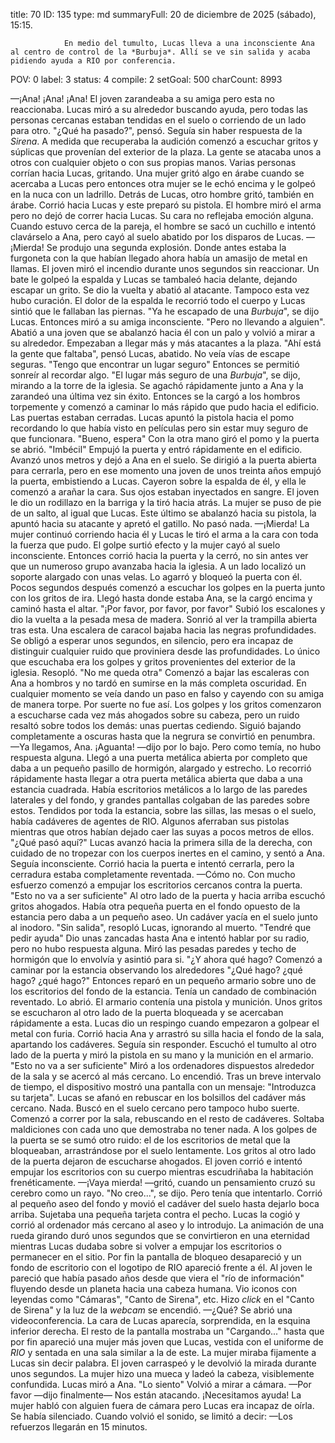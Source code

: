 title:          70
ID:             135
type:           md
summaryFull:    20 de diciembre de 2025 (sábado), 15:15.
                
                En medio del tumulto, Lucas lleva a una inconsciente Ana al centro de control de la *Burbuja*. Allí se ve sin salida y acaba pidiendo ayuda a RIO por conferencia.
POV:            0
label:          3
status:         4
compile:        2
setGoal:        500
charCount:      8993


—¡Ana! ¡Ana! ¡Ana!
El joven zarandeaba a su amiga pero esta no reaccionaba. Lucas miró a su alrededor buscando ayuda, pero todas las personas cercanas estaban tendidas en el suelo o corriendo de un lado para otro.
"¿Qué ha pasado?", pensó.
Seguía sin haber respuesta de la *Sirena*.
A medida que recuperaba la audición comenzó a escuchar gritos y súplicas que provenían del exterior de la plaza. La gente se atacaba unos a otros con cualquier objeto o con sus propias manos.
Varias personas corrían hacia Lucas, gritando.
Una mujer gritó algo en árabe cuando se acercaba a Lucas pero entonces otra mujer se le echó encima y le golpeó en la nuca con un ladrillo.
Detrás de Lucas, otro hombre gritó, también en árabe. Corrió hacia Lucas y este preparó su pistola. El hombre miró el arma pero no dejó de correr hacia Lucas. Su cara no reflejaba emoción alguna.
Cuando estuvo cerca de la pareja, el hombre se sacó un cuchillo e intentó clavárselo a Ana, pero cayó al suelo abatido por los disparos de Lucas.
—¡Mierda!
Se produjo una segunda explosión. Donde antes estaba la furgoneta con la que habían llegado ahora había un amasijo de metal en llamas.
El joven miró el incendio durante unos segundos sin reaccionar. Un bate le golpeó la espalda y Lucas se tambaleó hacia delante, dejando escapar un grito.
Se dio la vuelta y abatió al atacante.
Tampoco esta vez hubo curación. El dolor de la espalda le recorrió todo el cuerpo y Lucas sintió que le fallaban las piernas.
"Ya he escapado de una *Burbuja*", se dijo Lucas. Entonces miró a su amiga inconsciente.
"Pero no llevando a alguien".
Abatió a una joven que se abalanzó hacia él con un palo y volvió a mirar a su alrededor.
Empezaban a llegar más y más atacantes a la plaza.
"Ahí está la gente que faltaba", pensó Lucas, abatido.
No veía vías de escape seguras.
"Tengo que encontrar un lugar seguro"
Entonces se permitió sonreír al recordar algo.
"El lugar más seguro de una *Burbuja*", se dijo, mirando a la torre de la iglesia.
Se agachó rápidamente junto a Ana y la zarandeó una última vez sin éxito. Entonces se la cargó a los hombros torpemente y comenzó a caminar lo más rápido que pudo hacia el edificio.
Las puertas estaban cerradas. Lucas apuntó la pistola hacia el pomo recordando lo que había visto en películas pero sin estar muy seguro de que funcionara.
"Bueno, espera"
Con la otra mano giró el pomo y la puerta se abrió.
"Imbécil"
Empujó la puerta y entró rápidamente en el edificio.
Avanzó unos metros y dejó a Ana en el suelo. Se dirigió a la puerta abierta para cerrarla, pero en ese momento una joven de unos treinta años empujó la puerta, embistiendo a Lucas.
Cayeron sobre la espalda de él, y ella le comenzó a arañar la cara. Sus ojos estaban inyectados en sangre.
El joven le dio un rodillazo en la barriga y la tiró hacia atrás. La mujer se puso de pie de un salto, al igual que Lucas. Este último se abalanzó hacia su pistola, la apuntó hacia su atacante y apretó el gatillo.
No pasó nada.
—¡Mierda!
La mujer continuó corriendo hacia él y Lucas le tiró el arma a la cara con toda la fuerza que pudo. El golpe surtió efecto y la mujer cayó al suelo inconsciente.
Entonces corrió hacia la puerta y la cerró, no sin antes ver que un numeroso grupo avanzaba hacia la iglesia.
A un lado localizó un soporte alargado con unas velas. Lo agarró y bloqueó la puerta con él. Pocos segundos después comenzó a escuchar los golpes en la puerta junto con los gritos de ira.
Llegó hasta donde estaba Ana, se la cargó encima y caminó hasta el altar.
"¡Por favor, por favor, por favor"
Subió los escalones y dio la vuelta a la pesada mesa de madera. Sonrió al ver la trampilla abierta tras esta.
Una escalera de caracol bajaba hacia las negras profundidades. Se obligó a esperar unos segundos, en silencio, pero era incapaz de distinguir cualquier ruido que proviniera desde las profundidades. Lo único que escuchaba era los golpes y gritos provenientes del exterior de la iglesia.
Resopló.
"No me queda otra"
Comenzó a bajar las escaleras con Ana a hombros y no tardó en sumirse en la más completa oscuridad.
En cualquier momento se veía dando un paso en falso y cayendo con su amiga de manera torpe. Por suerte no fue así.
Los golpes y los gritos comenzaron a escucharse cada vez más ahogados sobre su cabeza, pero un ruido resaltó sobre todos los demás: unas puertas cediendo.
Siguió bajando completamente a oscuras hasta que la negrura se convirtió en penumbra.
—Ya llegamos, Ana. ¡Aguanta! —dijo por lo bajo.
Pero como temía, no hubo respuesta alguna.
Llegó a una puerta metálica abierta por completo que daba a un pequeño pasillo de hormigón, alargado y estrecho. Lo recorrió rápidamente hasta llegar a otra puerta metálica abierta que daba a una estancia cuadrada. Había escritorios metálicos a lo largo de las paredes laterales y del fondo, y grandes pantallas colgaban de las paredes sobre estos.
Tendidos por toda la estancia, sobre las sillas, las mesas o el suelo, había cadáveres de agentes de RIO. Algunos aferraban sus pistolas mientras que otros habían dejado caer las suyas a pocos metros de ellos.
"¿Qué pasó aquí?"
Lucas avanzó hacia la primera silla de la derecha, con cuidado de no tropezar con los cuerpos inertes en el camino, y sentó a Ana.
Seguía inconsciente.
Corrió hacia la puerta e intentó cerrarla, pero la cerradura estaba completamente reventada.
—Cómo no.
Con mucho esfuerzo comenzó a empujar los escritorios cercanos contra la puerta.
"Esto no va a ser suficiente"
Al otro lado de la puerta y hacia arriba escuchó gritos ahogados.
Había otra pequeña puerta en el fondo opuesto de la estancia pero daba a un pequeño aseo. Un cadáver yacía en el suelo junto al inodoro.
"Sin salida", resopló Lucas, ignorando al muerto.
"Tendré que pedir ayuda"
Dio unas zancadas hasta Ana e intentó hablar por su radio, pero no hubo respuesta alguna.
Miró las pesadas paredes y techo de hormigón que lo envolvía y asintió para si.
"¿Y ahora qué hago?
Comenzó a caminar por la estancia observando los alrededores
"¿Qué hago? ¿qué hago? ¿qué hago?"
Entonces reparó en un pequeño armario sobre uno de los escritorios del fondo de la estancia. Tenía un candado de combinación reventado.
Lo abrió. El armario contenía una pistola y munición.
Unos gritos se escucharon al otro lado de la puerta bloqueada y se acercaban rápidamente a esta. Lucas dio un respingo cuando empezaron a golpear el metal con furia.
Corrió hacia Ana y arrastró su silla hacia el fondo de la sala, apartando los cadáveres.
Seguía sin responder.
Escuchó el tumulto al otro lado de la puerta y miró la pistola en su mano y la munición en el armario.
"Esto no va a ser suficiente"
Miró a los ordenadores dispuestos alrededor de la sala y se acercó al más cercano. Lo encendió.
Tras un breve intervalo de tiempo, el dispositivo mostró una pantalla con un mensaje:
"Introduzca su tarjeta".
Lucas se afanó en rebuscar en los bolsillos del cadáver más cercano. Nada. Buscó en el suelo cercano pero tampoco hubo suerte.
Comenzó a correr por la sala, rebuscando en el resto de cadáveres. Soltaba maldiciones con cada uno que demostraba no tener nada.
A los golpes de la puerta se se sumó otro ruido: el de los escritorios de metal que la bloqueaban, arrastrándose por el suelo lentamente. Los gritos al otro lado de la puerta dejaron de escucharse ahogados.
El joven corrió e intentó empujar los escritorios con su cuerpo mientras escudriñaba la habitación frenéticamente.
—¡Vaya mierda! —gritó, cuando un pensamiento cruzó su cerebro como un rayo.
"No creo...", se dijo.
Pero tenía que intentarlo.
Corrió al pequeño aseo del fondo y movió el cadáver del suelo hasta dejarlo boca arriba. Sujetaba una pequeña tarjeta contra el pecho.
Lucas la cogió y corrió al ordenador más cercano al aseo y lo introdujo. La animación de una rueda girando duró unos segundos que se convirtieron en una eternidad mientras Lucas dudaba sobre si volver a empujar los escritorios o permanecer en el sitio.
Por fin la pantalla de bloqueo desapareció y un fondo de escritorio con el logotipo de RIO apareció frente a él. Al joven le pareció que había pasado años desde que viera el  "río de información" fluyendo desde un planeta hacia una cabeza humana.
Vio iconos con leyendas como "Cámaras", "Canto de Sirena", etc.
Hizo *click* en el "Canto de Sirena" y la luz de la *webcam* se encendió.
—¿Qué?
Se abrió una videoconferencia. La cara de Lucas aparecía, sorprendida, en la esquina inferior derecha. El resto de la pantalla mostraba un "Cargando..." hasta que por fin apareció una mujer más joven que Lucas, vestida con el uniforme de *RIO* y sentada en una sala similar a la de este.
La mujer miraba fijamente a Lucas sin decir palabra.
El joven carraspeó y le devolvió la mirada durante unos segundos.
La mujer hizo una mueca y ladeó la cabeza, visiblemente confundida.
Lucas miró a Ana.
"Lo siento"
Volvió a mirar a cámara.
—Por favor —dijo finalmente— Nos están atacando. ¡Necesitamos ayuda!
La mujer habló con alguien fuera de cámara pero Lucas era incapaz de oírla. Se había silenciado.
Cuando volvió el sonido, se limitó a decir:
—Los refuerzos llegarán en 15 minutos.